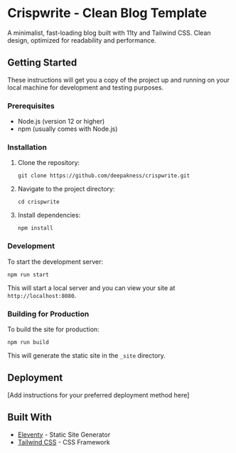 # Crispwrite - Clean Blog Template

A minimalist, fast-loading blog built with 11ty and Tailwind CSS. Clean design, optimized for readability and performance.

## Getting Started

These instructions will get you a copy of the project up and running on your local machine for development and testing purposes.

### Prerequisites

- Node.js (version 12 or higher)
- npm (usually comes with Node.js)

### Installation

1. Clone the repository:
   ```
   git clone https://github.com/deepakness/crispwrite.git
   ```
2. Navigate to the project directory:
   ```
   cd crispwrite
   ```
3. Install dependencies:
   ```
   npm install
   ```

### Development

To start the development server:

```
npm run start
```

This will start a local server and you can view your site at `http://localhost:8080`.

### Building for Production

To build the site for production:

```
npm run build
```

This will generate the static site in the `_site` directory.

## Deployment

[Add instructions for your preferred deployment method here]

## Built With

- [Eleventy](https://www.11ty.dev/) - Static Site Generator
- [Tailwind CSS](https://tailwindcss.com/) - CSS Framework
